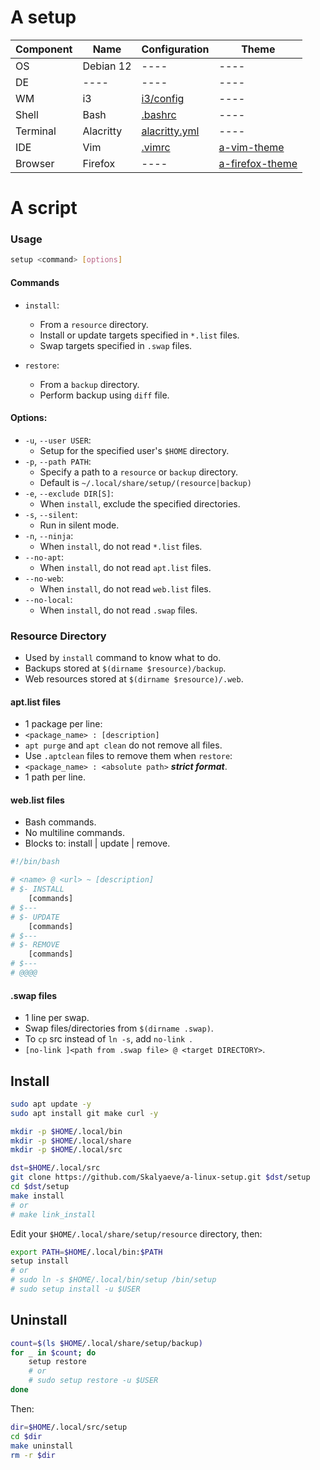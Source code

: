 # A setup
| Component | Name | Configuration | Theme |
|-|-|-|-|
| OS | Debian 12 | ---- | ---- |
| DE | ---- | ---- | ---- |
| WM | i3 |  [i3/config](https://github.com/Skalyaeve/a-linux-setup/blob/main/resource/ui/gui/i3/config)  | ---- |
| Shell | Bash |  [.bashrc](https://github.com/Skalyaeve/a-linux-setup/blob/main/resource/ui/terminal/bash/.bashrc)  | ---- |
| Terminal | Alacritty |  [alacritty.yml](https://github.com/Skalyaeve/a-linux-setup/blob/main/resource/ui/terminal/alacritty/alacritty.yml)  | ---- |
| IDE | Vim | [.vimrc](https://github.com/Skalyaeve/a-linux-setup/blob/main/resource/ui/ide/vim/.vimrc) | [a-vim-theme](https://github.com/Skalyaeve/a-vim-theme.git) |
| Browser | Firefox | ---- | [a-firefox-theme](https://github.com/Skalyaeve/a-firefox-theme.git) |

# A script
### Usage
```sh
setup <command> [options]
```

#### Commands
- `install`:
    * From a `resource` directory.
    * Install or update targets specified in `*.list` files.
    * Swap targets specified in `.swap` files.

- `restore`:
    * From a `backup` directory.
    * Perform backup using `diff` file.

#### Options:
- `-u`, `--user USER`:
    * Setup for the specified user's `$HOME` directory.
- `-p`, `--path PATH`:
    * Specify a path to a `resource` or `backup` directory.
    * Default is `~/.local/share/setup/(resource|backup)`
- `-e`, `--exclude DIR[S]`:
    * When `install`, exclude the specified directories.
- `-s`, `--silent`:
    * Run in silent mode.
- `-n`, `--ninja`:
    * When `install`, do not read `*.list` files.
- `--no-apt`:
    * When `install`, do not read `apt.list` files.
- `--no-web`:
    * When `install`, do not read `web.list` files.
- `--no-local`:
    * When `install`, do not read `.swap` files.


### Resource Directory
- Used by `install` command to know what to do.
- Backups stored at `$(dirname $resource)/backup`.
- Web resources stored at `$(dirname $resource)/.web`.

#### apt.list files
- 1 package per line:
- `<package_name> : [description]`
- `apt purge` and `apt clean` do not remove all files.
- Use `.aptclean` files to remove them when `restore`:
- `<package_name> : <absolute path>` ***strict format***.
- 1 path per line.

#### web.list files
- Bash commands.
- No multiline commands.
- Blocks to: install | update | remove.
```sh
#!/bin/bash

# <name> @ <url> ~ [description]
# $- INSTALL
    [commands]
# $---
# $- UPDATE
    [commands]
# $---
# $- REMOVE
    [commands]
# $---
# @@@@
```

#### .swap files
- 1 line per swap.
- Swap files/directories from `$(dirname .swap)`.
- To `cp` src instead of `ln -s`, add `no-link `.
- `[no-link ]<path from .swap file> @ <target DIRECTORY>`.

## Install
```sh
sudo apt update -y
sudo apt install git make curl -y

mkdir -p $HOME/.local/bin
mkdir -p $HOME/.local/share
mkdir -p $HOME/.local/src

dst=$HOME/.local/src
git clone https://github.com/Skalyaeve/a-linux-setup.git $dst/setup
cd $dst/setup
make install
# or
# make link_install
```
Edit your `$HOME/.local/share/setup/resource` directory, then:
```sh
export PATH=$HOME/.local/bin:$PATH
setup install
# or
# sudo ln -s $HOME/.local/bin/setup /bin/setup
# sudo setup install -u $USER
```

## Uninstall
```sh
count=$(ls $HOME/.local/share/setup/backup)
for _ in $count; do
    setup restore
    # or
    # sudo setup restore -u $USER
done
```
Then:
```sh
dir=$HOME/.local/src/setup
cd $dir
make uninstall
rm -r $dir
```
